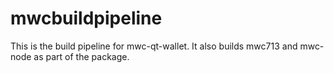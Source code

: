 # mwcbuildpipeline

This is the build pipeline for mwc-qt-wallet. It also builds mwc713 and mwc-node as part of the package.

